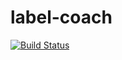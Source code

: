 # label-coach

[![Build Status](https://travis-ci.org/chaitanya2334/label-coach.png)](https://travis-ci.org/chaitanya2334/label-coach)
